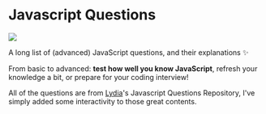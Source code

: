 # Javascript Questions

  <img  src="https://repository-images.githubusercontent.com/191529732/60b55880-bd67-11ea-9b27-34ffd8496e21">

A long list of (advanced) JavaScript questions, and their explanations
✨

From basic to advanced: **test how well you know JavaScript**, refresh your knowledge a bit, or prepare for your coding interview!

All of the questions are from [Lydia](https://github.com/lydiahallie)'s Javascript Questions Repository, I've simply added some interactivity to those great contents.
